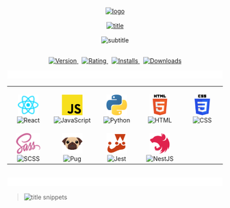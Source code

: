 <div align="center">
   <a href="https://marketplace.visualstudio.com/items?itemName=kah3vich.nanosnippets">
        <br/>
        <img src="https://raw.githubusercontent.com/kah3vich/Nano-Snippets/main/assets/logo.png" alt="logo" width="256">
        <br/>
        <br/>
        <img src="https://svg-readme.vercel.app/readme/svg?type=title&content=Nano||Snippets" width="100%" height="50" alt="title" />
        <br/>
        <br/>
    </a>
</div>

<div align="center">
    <img src="https://svg-readme.vercel.app/readme/svg?type=subtitle&content=Snippets||for||various||technologies||and||languages,||taking||into||account||all||modern||trends||and||rules." width="100%" height="100" alt="subtitle" />
</div>

<br />

<p align="center">
    <a href="https://marketplace.visualstudio.com/items?itemName=kah3vich.nanosnippets">
        <img src="https://vsmarketplacebadges.dev/version-short/kah3vich.nanosnippets.svg?style=for-the-badge&colorA=20232A&colorB=61dafb&label=VERSION" alt="Version">
    </a>&nbsp;
    <a href="https://marketplace.visualstudio.com/items?itemName=kah3vich.nanosnippets">
        <img src="https://vsmarketplacebadges.dev/rating-short/kah3vich.nanosnippets.svg?style=for-the-badge&colorA=20232A&colorB=61dafb&label=Rating" alt="Rating">
    </a>&nbsp;
    <a href="https://marketplace.visualstudio.com/items?itemName=kah3vich.nanosnippets">
        <img src="https://vsmarketplacebadges.dev/installs-short/kah3vich.nanosnippets.svg?style=for-the-badge&colorA=20232A&colorB=61dafb&label=Installs" alt="Installs">
    </a>&nbsp;
    <a href="https://marketplace.visualstudio.com/items?itemName=kah3vich.nanosnippets">
        <img src="https://vsmarketplacebadges.dev/downloads-short/kah3vich.nanosnippets.svg?style=for-the-badge&colorA=20232A&colorB=61dafb&label=Downloads" alt="Downloads">
    </a>
</p>

<img src="https://raw.githubusercontent.com/kah3vich/kah3vich/main/assets/gif/line.gif" height="20" width="100%" alt="https://i.imgur.com/dBaSKWF.gif">

<br />

<table align="center">
    <tr>
        <td align="center" width="100">
            <br />
            <a href="#">
                <img src="https://raw.githubusercontent.com/kah3vich/kah3vich/main/assets/img/react.png" width="48" height="48" alt="React" />
            </a>
            <br />
            <img src="https://svg-readme.vercel.app/readme/svg?type=span&content=React" width="100" height="20" alt="React" />
        </td>
        <td align="center" width="100">
            <br />
            <a href="#">
                <img src="https://raw.githubusercontent.com/kah3vich/kah3vich/main/assets/img/javascript.png" width="48" height="48" alt="JavaScript" />
            </a>
            <br />
            <img src="https://svg-readme.vercel.app/readme/svg?type=span&content=JavaScript" width="100" height="20" alt="JavaScript" />
        </td>
        <td align="center" width="100">
            <br />
            <a href="#">
                <img src="https://raw.githubusercontent.com/kah3vich/kah3vich/main/assets/img/python.png" width="48" height="48" alt="Python" />
            </a>
            <br />
            <img src="https://svg-readme.vercel.app/readme/svg?type=span&content=Python" width="100" height="20" alt="Python" />
        </td>
        <td align="center" width="100">
            <br />
            <a href="#">
                <img src="https://raw.githubusercontent.com/kah3vich/kah3vich/main/assets/img/html5.png" width="48" height="48" alt="HTML" />
            </a>
            <br />
            <img src="https://svg-readme.vercel.app/readme/svg?type=span&content=HTML" width="100" height="20" alt="HTML" />
        </td>
        <td align="center" width="100">
            <br />
            <a href="#">
                <img src="https://raw.githubusercontent.com/kah3vich/kah3vich/main/assets/img/css3.png" width="36" height="48" alt="CSS" />
            </a>
            <br />
            <img src="https://svg-readme.vercel.app/readme/svg?type=span&content=CSS" width="100" height="20" alt="CSS" />
        </td>
    </tr>
    <tr>
        <td align="center" width="100">
            <br />
            <a href="#">
                <img src="https://raw.githubusercontent.com/kah3vich/kah3vich/main/assets/img/scss.png" width="56" height="48" alt="SCSS" />
            </a>
            <br />
            <img src="https://svg-readme.vercel.app/readme/svg?type=span&content=SCSS" width="100" height="20" alt="SCSS" />
        </td>
        <td align="center" width="100"> 
            <br />
            <a href="#">
                <img src="https://raw.githubusercontent.com/kah3vich/kah3vich/main/assets/img/pug.png" width="48" height="48" alt="Pug" />
            </a>
            <br />
            <img src="https://svg-readme.vercel.app/readme/svg?type=span&content=Pug" width="100" height="20" alt="Pug" />
        </td>
        <td align="center" width="100">
            <br />
            <a href="#">
                <img src="https://raw.githubusercontent.com/kah3vich/kah3vich/main/assets/img/jest.png" width="48" height="48" alt="Jest" />
            </a>
            <br />
            <img src="https://svg-readme.vercel.app/readme/svg?type=span&content=Jest" width="100" height="20" alt="Jest" />
        </td>
        <td align="center" width="100">
            <br />
            <a href="#">
                <img src="https://raw.githubusercontent.com/kah3vich/kah3vich/main/assets/img/nestjs.png" width="48" height="48" alt="NestJS" />
            </a>
            <br />
            <img src="https://svg-readme.vercel.app/readme/svg?type=span&content=NestJS" width="100" height="20" alt="NestJS" />
        </td>
    </tr>
</table>

<br />

<img src="https://raw.githubusercontent.com/kah3vich/kah3vich/main/assets/gif/line.gif" height="20" width="100%" alt="https://i.imgur.com/dBaSKWF.gif">

<br />

> <img src="https://svg-readme.vercel.app/readme/svg?type=description&content=Snippets||list:" width="100%" height="28" alt="title snippets" />

